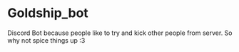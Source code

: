 # Goldship_bot
Discord Bot because people like to try and kick other people from server. So why not spice things up :3

